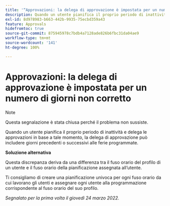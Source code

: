 ```yaml
---
title: '“Approvazioni: la delega di approvazione è impostata per un numero di giorni non corretto”'
description: Quando un utente pianifica il proprio periodo di inattività e delega le approvazioni in base a tale momento, la delega di approvazione può includere giorni precedenti o successivi alle ferie programmate.
exl-id: 8d978983-b663-442b-9935-75ecbd359a43
feature: Approvals
hidefromtoc: true
source-git-commit: 875945978c7bdb4a7128ade826b6fbc31da04ae9
workflow-type: tm+mt
source-wordcount: '141'
ht-degree: 100%

---
```


# Approvazioni: la delega di approvazione è impostata per un numero di giorni non corretto

<!--Live for workaround-->

>[!NOTE]
>
>Questa segnalazione è stata chiusa perché il problema non sussiste.

Quando un utente pianifica il proprio periodo di inattività e delega le approvazioni in base a tale momento, la delega di approvazione può includere giorni precedenti o successivi alle ferie programmate.

**Soluzione alternativa**

Questa discrepanza deriva da una differenza tra il fuso orario del profilo di un utente e il fuso orario della pianificazione assegnata all’utente.

Ti consigliamo di creare una pianificazione univoca per ogni fuso orario da cui lavorano gli utenti e assegnare ogni utente alla programmazione corrispondente al fuso orario del suo profilo.

_Segnalato per la prima volta il giovedì 24 marzo 2022._
